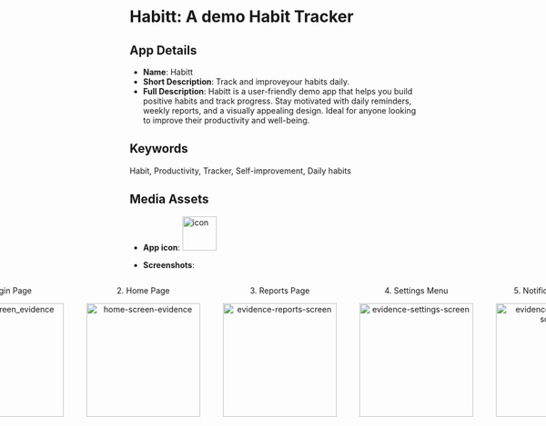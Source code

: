 # Habitt: A demo Habit Tracker

## App Details
- **Name**: Habitt 
- **Short Description**: Track and improveyour habits daily.
- **Full Description**:
Habitt is a user-friendly demo app that helps you build positive habits and track progress. Stay motivated with daily reminders, weekly reports, and a visually appealing design. Ideal for anyone looking to improve their productivity and well-being.

## Keywords
Habit, Productivity, Tracker, Self-improvement, Daily habits

## Media Assets

- **App icon**: <img src="https://github.com/user-attachments/assets/6dd3c4ab-8dbd-4d45-8196-0bcf3c2fcbbc" width="60" height="60" alt="icon">

- **Screenshots**:
      <div style="display: flex; justify-content: center; align-items: center;">
        <div style="text-align: center; margin: 0 20px;">
        <p>1. Login Page</p>
        <img src="https://github.com/user-attachments/assets/0b652ef4-a3ff-43b7-a58d-a196ccd48bfa" width="200" alt="login_screen_evidence">
      </div>
      <div style="text-align: center; margin: 0 20px;">
        <p>2. Home Page</p>
        <img src="https://github.com/user-attachments/assets/c1230164-0db6-4b29-a69a-41acfc66beff" width="200" alt="home-screen-evidence">
      </div>
      <div style="text-align: center; margin: 0 20px;">
        <p>3. Reports Page</p>
        <img src="https://github.com/user-attachments/assets/ce525781-bbc9-4626-af31-4ce79b5f1a78" width="200" alt="evidence-reports-screen">
      </div>
      <div style="text-align: center; margin: 0 20px;">
        <p>4. Settings Menu</p>
        <img src="https://github.com/user-attachments/assets/80db9942-75e1-450d-8756-24c0f56b0875" width="200" alt="evidence-settings-screen">
      </div>
      <div style="text-align: center; margin: 0 20px;">
        <p>5. Notifications Page</p>
        <img src="https://github.com/user-attachments/assets/31c6177d-1249-4b5c-8645-a9b5d1d9f476" width="200" alt="evidence-notification-screen">
      </div>
    </div>
